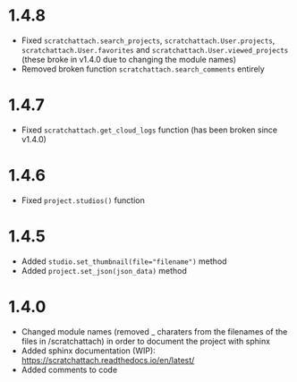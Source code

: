 # 1.4.8

- Fixed `scratchattach.search_projects`, `scratchattach.User.projects`, `scratchattach.User.favorites` and `scratchattach.User.viewed_projects` (these broke in v1.4.0 due to changing the module names)
- Removed broken function `scratchattach.search_comments` entirely

# 1.4.7

- Fixed `scratchattach.get_cloud_logs` function (has been broken since v1.4.0)

# 1.4.6

- Fixed `project.studios()` function

# 1.4.5

- Added `studio.set_thumbnail(file="filename")` method
- Added `project.set_json(json_data)` method

# 1.4.0

- Changed module names (removed _ charaters from the filenames of the files in /scratchattach) in order to document the project with sphinx
- Added sphinx documentation (WIP): https://scratchattach.readthedocs.io/en/latest/
- Added comments to code